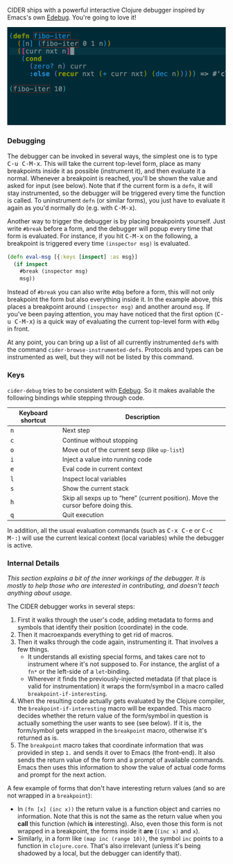 CIDER ships with a powerful interactive Clojure debugger inspired by Emacs's own
[Edebug][]. You're going to love it!

![CIDER Debugger](images/cider_debugger.gif)

### Debugging

The debugger can be invoked in several ways, the simplest one is to type
<kbd>C-u C-M-x</kbd>. This will take the current top-level form, place as many
breakpoints inside it as possible (instrument it), and then evaluate it a
normal. Whenever a breakpoint is reached, you'll be shown the value and asked
for input (see below). Note that if the current form is a `defn`, it will stay
instrumented, so the debugger will be triggered every time the function is
called. To uninstrument `defn` (or similar forms), you just have to evaluate it
again as you'd normally do (e.g. with <kbd>C-M-x</kbd>).

Another way to trigger the debugger is by placing breakpoints yourself. Just
write `#break` before a form, and the debugger will popup every time that form is
evaluated. For instance, if you hit <kbd>C-M-x</kbd> on the following, a
breakpoint is triggered every time `(inspector msg)` is evaluated.

```clojure
(defn eval-msg [{:keys [inspect] :as msg}]
  (if inspect
    #break (inspector msg)
    msg))
```

Instead of `#break` you can also write `#dbg` before a form, this will not only
breakpoint the form but also everything inside it. In the example above, this
places a breakpoint around `(inspector msg)` and another around `msg`. If you've
been paying attention, you may have noticed that the first option (<kbd>C-u
C-M-x</kbd>) is a quick way of evaluating the current top-level form with `#dbg`
in front.

At any point, you can bring up a list of all currently instrumented `def`s with
the command `cider-browse-instrumented-defs`. Protocols and types can be
instrumented as well, but they will not be listed by this command.

### Keys

`cider-debug` tries to be consistent with
[Edebug][]. So
it makes available the following bindings while stepping through code.

Keyboard shortcut               | Description
--------------------------------|-------------------------------
<kbd>n</kbd> | Next step
<kbd>c</kbd> | Continue without stopping
<kbd>o</kbd> | Move out of the current sexp (like `up-list`)
<kbd>i</kbd> | Inject a value into running code
<kbd>e</kbd> | Eval code in current context
<kbd>l</kbd> | Inspect local variables
<kbd>s</kbd> | Show the current stack
<kbd>h</kbd> | Skip all sexps up to “here” (current position). Move the cursor before doing this.
<kbd>q</kbd> | Quit execution

In addition, all the usual evaluation commands (such as <kbd>C-x C-e</kbd> or
<kbd>C-c M-:</kbd>) will use the current lexical context (local variables) while
the debugger is active.

### Internal Details

*This section explains a bit of the inner workings of the debugger. It is mostly
to help those who are interested in contributing, and doesn't teach anything
about usage.*

The CIDER debugger works in several steps:

1. First it walks through the user's code, adding metadata to forms and symbols
   that identify their position (coordinate) in the code.
2. Then it macroexpands everything to get rid of macros.
3. Then it walks through the code again, instrumenting it. That involves a few things.
   - It understands all existing special forms, and takes care not to instrument
     where it's not supposed to. For instance, the arglist of a `fn*` or the
     left-side of a `let`-binding.
   - Wherever it finds the previously-injected metadata (if that place is valid
     for instrumentation) it wraps the form/symbol in a macro called
     `breakpoint-if-interesting`.
4. When the resulting code actually gets evaluated by the Clojure compiler, the
   `breakpoint-if-interesting` macro will be expanded.  This macro decides
   whether the return value of the form/symbol in question is actually something
   the user wants to see (see below). If it is, the form/symbol gets wrapped in
   the `breakpoint` macro, otherwise it's returned as is.
5. The `breakpoint` macro takes that coordinate information that was provided in
   step `1.` and sends it over to Emacs (the front-end). It also sends the return
   value of the form and a prompt of available commands. Emacs then uses this
   information to show the value of actual code forms and prompt for the next
   action.


A few example of forms that don't have interesting return values (and so are not wrapped in a `breakpoint`):
- In `(fn [x] (inc x))` the return value is a function object and carries no
  information. Note that this is not the same as the return value when you
  **call** this function (which **is** interesting). Also, even those this form
  is not wrapped in a breakpoint, the forms inside it **are** (`(inc x)` and
  `x`).
- Similarly, in a form like `(map inc (range 10))`, the symbol `inc` points to a
  function in `clojure.core`. That's also irrelevant (unless it's being shadowed
  by a local, but the debugger can identify that).

[Edebug]: http://www.gnu.org/software/emacs/manual/html_node/elisp/Edebug.html
